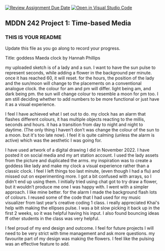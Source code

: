 [![Review Assignment Due Date](https://classroom.github.com/assets/deadline-readme-button-24ddc0f5d75046c5622901739e7c5dd533143b0c8e959d652212380cedb1ea36.svg)](https://classroom.github.com/a/JAZAP9dv)
[![Open in Visual Studio Code](https://classroom.github.com/assets/open-in-vscode-718a45dd9cf7e7f842a935f5ebbe5719a5e09af4491e668f4dbf3b35d5cca122.svg)](https://classroom.github.com/online_ide?assignment_repo_id=11439583&assignment_repo_type=AssignmentRepo)
## MDDN 242 Project 1: Time-based Media  

### THIS IS YOUR README

Update this file as you go along to record your progress.

Title: goddess Maeda clock by Hannah Phillips

my uploaded sketch is of a lady and a sun. I want to have the sun pulse to represent seconds, while adding a flower in the background per minute. once it has reached 60, it will reset.
for the hours, the position of the lady and the sun/moon will change to the placements on a conventional analogue clock.
the colour for am and pm will differ. light being am, and dark being pm. the sun will change colour to resemble a moon for pm too.
I am still deciding whether to add numbers to be more functional or just have it as a visual experience.

I feel I have achieved what I set out to do. my clock has an alarm that flashes different colours, it has multiple objects reacting to the millis, seconds and hours. it has a transition from day to night and night to daytime. (The only thing I haven’t don’t was change the colour of the sun to a moon. but it's too late now). I feel it is quite calming (unless the alarm is active) which was the aesthetic I was going for. 

I have used artwork of a digital drawing I did in November 2022. I have posted it on social media and my art station account. I used the lady assets from the picture and duplicated the arms. my inspiration was to create a goddess like lady and make my clock a visual experience rather than a classic clock.
I feel I left things too last minute, (even though I had a flu) and missed out on experimenting more. I got a bit confused with arrays, so I didn’t end up using them. I initially tried using chat got to try draw a flower, but it wouldn’t produce me one I was happy with. I went with a simpler approach. I like mine better.
for the alarm I made the background flash lots of colours. I reused some of the code that I had used for my music visualizer from last year’s creative coding 1 class.
i really appreciated Khai's help with making the ellipses pulse. I was a bit slow picking it back up in the first 2 weeks, so it was helpful having his input. I also found bouncing ideas ff other students in the class was very helpful.

I feel proud of my end design and outcome. I feel for future projects I will need to be very strict with time management and ask more questions.
my favourite part of my design was making the flowers. I feel like the pulsing was an effective feature to add.

